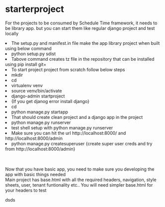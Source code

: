 # starterproject
For the projects to be consumed by Schedule Time framework, it needs to be library app. but you can start them like regular django project and test locally
<li/>The setup.py and manifest.in file make the app library project when built using below command </br>
<li/>python setup.py sdist</br>
<li/>Tabove command creates tz file in the repository that can be installed using pip install git+<repository name></br>
<li/>To start project project from scratch follow below steps</br>
<li/>mkdir <projdir></br>
<li/>cd <projdir></br>
<li/>virtualenv venv
<li/>source venv/bin/activate </br>
<li/>django-admin startproject <projname> </br>
<li/>{If you get djanog error install django} </br>
<li/>cd <projname> </br>
<li/>python manage.py startapp <myapp> </br>
<li/>That should create clean project and a django app in the project </br>
<li/>python manage.py runserver </br>
<li/>test shell setup with python manage.py runserver </br>
<li/>Make sure you can hit the url http://localhost:8000/ and http://localhost:8000/admin </br>
<li/>python manage.py createsuperuser   {create super user creds and try from http://localhost:8000/admin} </br></br></br>

Now that you have basic app, you need to make sure you developing the app with basic things needed</br>
Main project has base.html with all the required headers, navigation, style sheets, user, tenant funtionality etc.. You will need simpler base.html for your headers to test</br>

dsds
